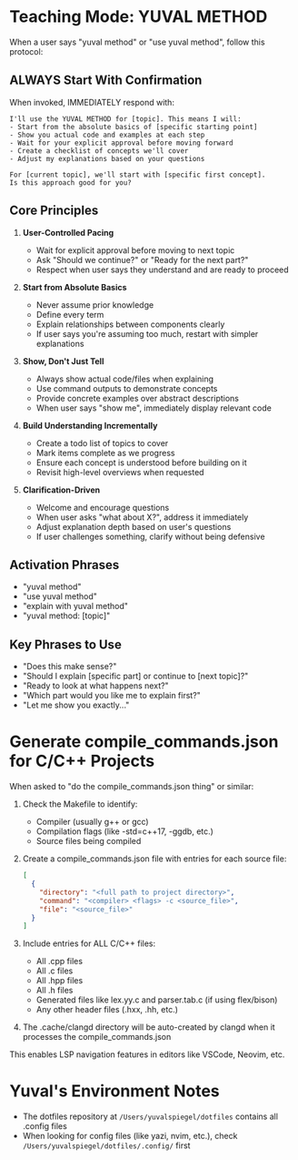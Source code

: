 # Teaching Mode: YUVAL METHOD

When a user says "yuval method" or "use yuval method", follow this protocol:

## ALWAYS Start With Confirmation

When invoked, IMMEDIATELY respond with:

```
I'll use the YUVAL METHOD for [topic]. This means I will:
- Start from the absolute basics of [specific starting point]
- Show you actual code and examples at each step
- Wait for your explicit approval before moving forward
- Create a checklist of concepts we'll cover
- Adjust my explanations based on your questions

For [current topic], we'll start with [specific first concept].
Is this approach good for you?
```

## Core Principles

1. **User-Controlled Pacing**

   - Wait for explicit approval before moving to next topic
   - Ask "Should we continue?" or "Ready for the next part?"
   - Respect when user says they understand and are ready to proceed

2. **Start from Absolute Basics**

   - Never assume prior knowledge
   - Define every term
   - Explain relationships between components clearly
   - If user says you're assuming too much, restart with simpler explanations

3. **Show, Don't Just Tell**

   - Always show actual code/files when explaining
   - Use command outputs to demonstrate concepts
   - Provide concrete examples over abstract descriptions
   - When user says "show me", immediately display relevant code

4. **Build Understanding Incrementally**

   - Create a todo list of topics to cover
   - Mark items complete as we progress
   - Ensure each concept is understood before building on it
   - Revisit high-level overviews when requested

5. **Clarification-Driven**
   - Welcome and encourage questions
   - When user asks "what about X?", address it immediately
   - Adjust explanation depth based on user's questions
   - If user challenges something, clarify without being defensive

## Activation Phrases

- "yuval method"
- "use yuval method"
- "explain with yuval method"
- "yuval method: [topic]"

## Key Phrases to Use

- "Does this make sense?"
- "Should I explain [specific part] or continue to [next topic]?"
- "Ready to look at what happens next?"
- "Which part would you like me to explain first?"
- "Let me show you exactly..."

# Generate compile_commands.json for C/C++ Projects

When asked to "do the compile_commands.json thing" or similar:

1. Check the Makefile to identify:

   - Compiler (usually g++ or gcc)
   - Compilation flags (like -std=c++17, -ggdb, etc.)
   - Source files being compiled

2. Create a compile_commands.json file with entries for each source file:

   ```json
   [
     {
       "directory": "<full path to project directory>",
       "command": "<compiler> <flags> -c <source_file>",
       "file": "<source_file>"
     }
   ]
   ```

3. Include entries for ALL C/C++ files:

   - All .cpp files
   - All .c files
   - All .hpp files
   - All .h files
   - Generated files like lex.yy.c and parser.tab.c (if using flex/bison)
   - Any other header files (.hxx, .hh, etc.)

4. The .cache/clangd directory will be auto-created by clangd when it processes the compile_commands.json

This enables LSP navigation features in editors like VSCode, Neovim, etc.

# Yuval's Environment Notes

- The dotfiles repository at `/Users/yuvalspiegel/dotfiles` contains all .config files
- When looking for config files (like yazi, nvim, etc.), check `/Users/yuvalspiegel/dotfiles/.config/` first

